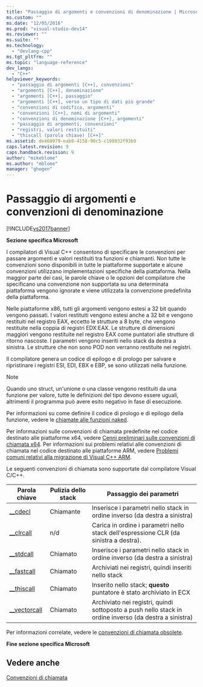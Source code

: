 ```yaml
---
title: "Passaggio di argomenti e convenzioni di denominazione | Microsoft Docs"
ms.custom: ""
ms.date: "12/05/2016"
ms.prod: "visual-studio-dev14"
ms.reviewer: ""
ms.suite: ""
ms.technology: 
  - "devlang-cpp"
ms.tgt_pltfrm: ""
ms.topic: "language-reference"
dev_langs: 
  - "C++"
helpviewer_keywords: 
  - "passaggio di argomenti [C++], convenzioni"
  - "argomenti [C++], denominazione"
  - "argomenti [C++], passaggio"
  - "argomenti [C++], verso un tipo di dati più grande"
  - "convenzioni di codifica, argomenti"
  - "convenzioni [C++], nomi di argomenti"
  - "convenzioni di denominazione [C++], argomenti"
  - "passaggio di argomenti, convenzioni"
  - "registri, valori restituiti"
  - "thiscall (parola chiave) [C++]"
ms.assetid: de468979-eab8-4158-90c5-c198932f93b9
caps.latest.revision: 9
caps.handback.revision: 9
author: "mikeblome"
ms.author: "mblome"
manager: "ghogen"
---
```

# Passaggio di argomenti e convenzioni di denominazione
[!INCLUDE[vs2017banner](../assembler/inline/includes/vs2017banner.md)]

**Sezione specifica Microsoft**  
  
 I compilatori di Visual C\+\+ consentono di specificare le convenzioni per passare argomenti e valori restituiti tra funzioni e chiamanti.  Non tutte le convenzioni sono disponibili in tutte le piattaforme supportate e alcune convenzioni utilizzano implementazioni specifiche della piattaforma.  Nella maggior parte dei casi, le parole chiave o le opzioni del compilatore che specificano una convenzione non supportata su una determinata piattaforma vengono ignorate e viene utilizzata la convenzione predefinita della piattaforma.  
  
 Nelle piattaforme x86, tutti gli argomenti vengono estesi a 32 bit quando vengono passati.  I valori restituiti vengono estesi anche a 32 bit e vengono restituiti nel registro EAX, eccetto le strutture a 8 byte, che vengono restituite nella coppia di registri EDX:EAX.  Le strutture di dimensioni maggiori vengono restituite nel registro EAX come puntatori alle strutture di ritorno nascoste.  I parametri vengono inseriti nello stack da destra a sinistra.  Le strutture che non sono POD non verranno restituite nei registri.  
  
 Il compilatore genera un codice di epilogo e di prologo per salvare e ripristinare i registri ESI, EDI, EBX e EBP, se sono utilizzati nella funzione.  
  
> [!NOTE]
>  Quando uno struct, un'unione o una classe vengono restituiti da una funzione per valore, tutte le definizioni del tipo devono essere uguali, altrimenti il programma può avere esito negativo in fase di esecuzione.  
  
 Per informazioni su come definire il codice di prologo e di epilogo della funzione, vedere le [chiamate alle funzioni naked](../cpp/naked-function-calls.md).  
  
 Per informazioni sulle convenzioni di chiamata predefinite nel codice destinato alle piattaforme x64, vedere [Cenni preliminari sulle convenzioni di chiamata x64](../build/overview-of-x64-calling-conventions.md).  Per informazioni sui problemi relativi alle convenzioni di chiamata nel codice destinato alle piattaforme ARM, vedere [Problemi comuni relativi alla migrazione di Visual C\+\+ ARM](../build/common-visual-cpp-arm-migration-issues.md).  
  
 Le seguenti convenzioni di chiamata sono supportate dal compilatore Visual C\/C\+\+.  
  
|Parola chiave|Pulizia dello stack|Passaggio dei parametri|  
|-------------------|-------------------------|-----------------------------|  
|[\_\_cdecl](../cpp/cdecl.md)|Chiamante|Inserisce i parametri nello stack in ordine inverso \(da destra a sinistra\)|  
|[\_\_clrcall](../cpp/clrcall.md)|n\/d|Carica in ordine i parametri nello stack dell'espressione CLR \(da sinistra a destra\).|  
|[\_\_stdcall](../cpp/stdcall.md)|Chiamato|Inserisce i parametri nello stack in ordine inverso \(da destra a sinistra\)|  
|[\_\_fastcall](../cpp/fastcall.md)|Chiamato|Archiviati nei registri, quindi inseriti nello stack|  
|[\_\_thiscall](../cpp/thiscall.md)|Chiamato|Inserito nello stack; **questo** puntatore è stato archiviato in ECX|  
|[\_\_vectorcall](../cpp/vectorcall.md)|Chiamato|Archiviato nei registri, quindi sottoposto a push nello stack in ordine inverso \(da destra a sinistra\)|  
  
 Per informazioni correlate, vedere le [convenzioni di chiamata obsolete](../cpp/obsolete-calling-conventions.md).  
  
 **Fine sezione specifica Microsoft**  
  
## Vedere anche  
 [Convenzioni di chiamata](../cpp/calling-conventions.md)